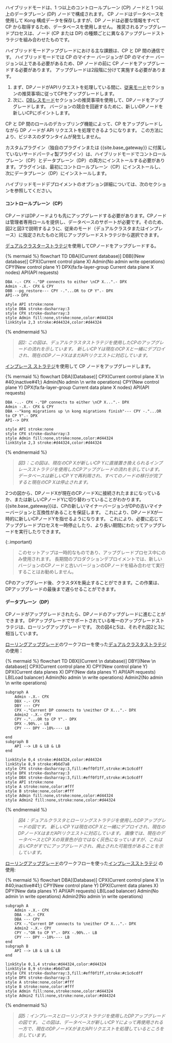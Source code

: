 ハイブリッドモードは、1 つ以上のコントロールプレーン \(CP\) ノードと 1 つ以上のデータプレーン \(DP\) ノードで構成されます。
CP ノードはデータベースを使用して Kong 構成データを保存しますが、DP ノードは必要な情報をすべて CP から取得するため、データベースを使用しません。
推奨されるアップグレードプロセスは、ノード \(CP または DP\) の種類ごとに異なるアップグレードストラテジを組み合わせたものです。

ハイブリッドモードアップグレードにおける主な課題は、CP と DP 間の通信です。
ハイブリッドモードでは CP のマイナー バージョンが DP のマイナー バージョン以上である必要があるため、DP ノードの前に CP ノードをアップグレードする必要があります。
アップグレードは2段階に分けて実施する必要があります。

1. まず、DPノードがAPIリクエストを処理している間に、[従来モード](#traditional-mode)セクションの推奨事項に従ってCPをアップグレードします。
2. 次に、[DBレスモード](#db-less-mode)セクションの推奨事項を使用して、DPノードをアップグレードします。 バージョンの競合を回避するために、新しいDPノードを新しいCPにポイントします。

CP と DP 間のロールのデカップリング機能によって、CP をアップグレードしながら DP ノードが API リクエストを処理できるようになります。
この方法により、ビジネスのダウンタイムが発生しません。

カスタムプラグイン（独自のプラグインまたは {{site.base_gateway}} に付属していないサードパーティ製プラグイン）は、ハイブリッドモードでコントロールプレーン（CP）とデータプレーン（DP）の両方にインストールする必要があります。プラグインは、最初にコントロールプレーン（CP）にインストールし、次にデータプレーン（DP）にインストールします。

ハイブリッドモードデプロイメントのオプション詳細については、次のセクションを参照してください。

#### コントロールプレーン（CP）

CPノードはDPノードよりも先にアップグレードする必要があります。CPノードは管理者専用ロールを提供し、データベースのサポートが必要です。そのため、図2と図3で説明するように、従来のモード（デュアルクラスタまたはインプレース）に指定されたものと同じアップグレードストラテジから選択できます。

[デュアルクラスターストラテジ](/gateway/{{include.release}}/upgrade/dual-cluster/)を使用してCPノードをアップグレードする。

{% mermaid %}
flowchart TD
    DBA[(Current
    database)]
    DBB[(New 
    database)]
    CPX(Current control plane X)
    Admin(No admin 
    write operations)
    CPY(New control plane Y)
    DPX(fa:fa-layer-group Current data plane X nodes)
    API(API requests)

    DBA -.- CPX -."DP connects to either \nCP X...".- DPX
    Admin -.X.- CPX & CPY
    DBB --pg_restore--- CPY -."...OR to CP Y".- DPX
    API--> DPX

    style API stroke:none
    style DBA stroke-dasharray:3
    style CPX stroke-dasharray:3
    style Admin fill:none,stroke:none,color:#d44324
    linkStyle 2,3 stroke:#d44324,color:#d44324
{% endmermaid %}
> 
> *図2: この図は、デュアルクラスタストラテジを使用したCPのアップグレードの流れを示しています。*
> *新しいCP Yは現在のCP Xと一緒にデプロイされ、現在のDPノードXはまだAPIリクエストに対応しています。* 

[インプレース ストラテジ](/gateway/{{include.release}}/upgrade/in-place/)を使用して CP ノードをアップグレードします。

{% mermaid %}
flowchart 
    DBA[(Database)]
    CPX(Current control plane X \n #40;inactive#41;)
    Admin(No admin \n write operations)
    CPY(New control plane Y)
    DPX(fa:fa-layer-group Current data plane X nodes)
    API(API requests)

    DBA -..- CPX -."DP connects to either \nCP X...".- DPX
    Admin -.X.- CPX & CPY
    DBA --"kong migrations up \n kong migrations finish"--- CPY -."...OR to CP Y".- DPX
    API--> DPX

    style API stroke:none
    style CPX stroke-dasharray:3
    style Admin fill:none,stroke:none,color:#d44324
    linkStyle 2,3 stroke:#d44324,color:#d44324
{% endmermaid %}
> 
> *図3：この図は、現在のCP Xが新しいCP Yに直接置き換えられるインプレースストラテジを使用したCPアップグレードの流れを示しています。*
> *データベースは新しいCP Yで再利用され、すべてのノードの移行が完了すると現在のCP Xは停止されます。* 

2つの図から、DPノードXが現在のCPノードXに接続されたままになっているか、または新しいCPノードYに切り替わっていることがわかります。
{{site.base_gateway}}は、CPの新しいマイナーバージョンがDPの古いマイナーバージョンと互換性があることを保証します。
これにより、DPノードXが一時的に新しいCPノードYを指せるようになります。
これにより、必要に応じてアップグレードプロセスを一時停止したり、より長い期間にわたってアップグレードを実行したりできます。

{:.important}
> 
> このセットアップは一時的なものであり、アップグレードプロセス中にのみ使用されます。
> 長期間のプロダクションデプロイメントでは、新しいバージョンのCPノードと古いバージョンのDPノードを組み合わせて実行することはお勧めしません。

CPのアップグレード後、クラスタXを廃止することができます。この作業は、DPアップグレードの最後まで遅らせることができます。

#### データプレーン（DP）

CPノードがアップグレードされたら、DPノードのアップグレードに進むことができます。
DPアップグレードでサポートされている唯一のアップグレードストラテジは、ローリングアップグレードです。
次の図4と5は、それぞれ図2と3に相当しています。

[ローリングアップグレード](/gateway/{{include.release}}/upgrade/rolling-upgrade/)のワークフローを使った[デュアルクラスタストラテジ](/gateway/{{include.release}}/upgrade/dual-cluster/)の使用：

{% mermaid %}
flowchart TD
    DBX[(Current \n database)]
    DBY[(New \n database)]
    CPX(Current control plane X)
    CPY(New control plane Y)
    DPX(Current data planes X)
    DPY(New data planes Y)
    API(API requests)
    LB(Load balancer)
    Admin(No admin \n write operations)
    Admin2(No admin \n write operations)
    
    subgraph A
        Admin -.X.- CPX
        DBX -.- CPX
        DBY --- CPY
        CPX -."Current DP connects to \neither CP X...".- DPX
        Admin2 -.X.- CPY
        CPY -."...OR to CP Y".- DPX
        DPX -.90%..- LB
        CPY --- DPY --10%---- LB
        
    end
    subgraph B
        API --> LB & LB & LB
    end

    linkStyle 0,4 stroke:#d44324,color:#d44324
    linkStyle 8,9 stroke:#b6d7a8
    style CPX stroke-dasharray:3,fill:#eff0f1ff,stroke:#c1c6cdff
    style DPX stroke-dasharray:3
    style DBX stroke-dasharray:3,fill:#eff0f1ff,stroke:#c1c6cdff
    style API stroke:none
    style A stroke:none,color:#fff
    style B stroke:none,color:#fff
    style Admin fill:none,stroke:none,color:#d44324
    style Admin2 fill:none,stroke:none,color:#d44324
{% endmermaid %}
> 
> *図4：デュアルクラスタとローリングストラテジを使用したDPアップグレードの図です。*
> *新しいCP Yは現在のCP Xと一緒にデプロイされ、現在のDPノードXはまだAPIリクエストに対応しています。*
> *画像では、現在のデータベースとCP Xの背景色が白ではなく灰色になっていますが、これは古いCPがすでにアップグレードされ、廃止された可能性があることを示しています。* 

[ローリングアップグレード](/gateway/{{include.release}}/upgrade/rolling-upgrade/)のワークフローを使った[インプレースストラテジ](/gateway/{{include.release}}/upgrade/in-place/)
の使用:

{% mermaid %}
flowchart 
    DBA[(Database)]
    CPX(Current control plane X \n #40;inactive#41;)
    CPY(New control plane Y)
    DPX(Current data planes X)
    DPY(New data planes Y)
    API(API requests)
    LB(Load balancer)
    Admin(No admin \n write operations)
    Admin2(No admin \n write operations)

    subgraph A
        Admin -.X.- CPX
        DBA -.X.- CPX
        DBA --- CPY
        CPX -."Current DP connects to \neither CP X...".- DPX
        Admin2 -.X.- CPY
        CPY -."OR to CP Y".- DPX -.90%..- LB
        CPY --- DPY --10%---- LB 
    end
    subgraph B
        API --> LB & LB & LB
    end

    linkStyle 0,1,4 stroke:#d44324,color:#d44324
    linkStyle 8,9 stroke:#b6d7a8
    style CPX stroke-dasharray:3,fill:#eff0f1ff,stroke:#c1c6cdff
    style DPX stroke-dasharray:3
    style A stroke:none,color:#fff
    style B stroke:none,color:#fff
    style Admin fill:none,stroke:none,color:#d44324
    style Admin2 fill:none,stroke:none,color:#d44324
{% endmermaid %}
> 
> *図5：インプレースとローリングストラテジを使用したDPアップグレードの図です。*
> *この図は、データベースが新しいCP Yによって再使用される一方で、現在のDPノードXがまだAPIリクエストを処理しているところを示しています。*


